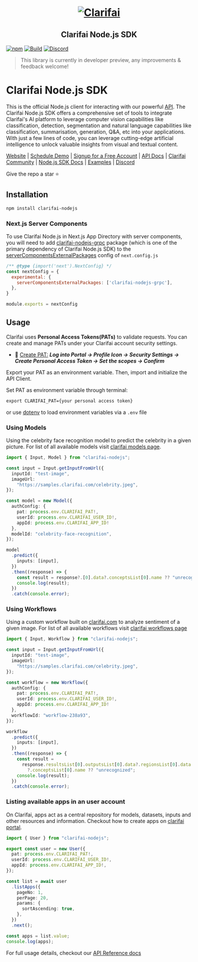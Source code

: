 <h1 align="center">
  <a href="https://www.clarifai.com/"><img alt="Clarifai" title="Clarifai" src="https://upload.wikimedia.org/wikipedia/commons/b/bc/Clarifai_Logo_FC_Web.png"></a>
</h1>

<h2 align="center">
Clarifai Node.js SDK</a>
</h2>

[![npm](https://img.shields.io/npm/v/clarifai-nodejs)](https://www.npmjs.com/package/clarifai-nodejs)
[![Build](https://github.com/Clarifai/clarifai-nodejs/actions/workflows/build.yml/badge.svg)](https://github.com/Clarifai/clarifai-nodejs/actions/workflows/build.yml)
[![Discord](https://img.shields.io/discord/1145701543228735582)](https://discord.com/invite/26upV8Y4Nd)

> This library is currently in developer preview, any improvements & feedback welcome!

# Clarifai Node.js SDK

This is the official Node.js client for interacting with our powerful [API](https://docs.clarifai.com). The Clarifai Node.js SDK offers a comprehensive set of tools to integrate Clarifai's AI platform to leverage computer vision capabilities like classification, detection, segmentation and natural language capabilities like classification, summarisation, generation, Q&A, etc into your applications. With just a few lines of code, you can leverage cutting-edge artificial intelligence to unlock valuable insights from visual and textual content.

[Website](https://www.clarifai.com/) | [Schedule Demo](https://www.clarifai.com/company/schedule-demo) | [Signup for a Free Account](https://clarifai.com/signup) | [API Docs](https://docs.clarifai.com/) | [Clarifai Community](https://clarifai.com/explore) | [Node.js SDK Docs](https://docs.clarifai.com/nodejs-sdk/api-reference) | [Examples](https://github.com/Clarifai/clarifai-nodejs/tree/main/examples) | [Discord](https://discord.gg/XAPE3Vtg)

Give the repo a star ⭐

## Installation

```sh
npm install clarifai-nodejs
```

### Next.js Server Components

To use Clarifai Node.js in Next.js App Directory with server components, you will need to add [clarifai-nodejs-grpc](https://github.com/Clarifai/clarifai-nodejs-grpc) package (which is one of the primary dependency of Clarifai Node.js SDK) to the [serverComponentsExternalPackages](https://nextjs.org/docs/app/api-reference/next-config-js/serverComponentsExternalPackages) config of `next.config.js`

```js
/** @type {import('next').NextConfig} */
const nextConfig = {
  experimental: {
    serverComponentsExternalPackages: ['clarifai-nodejs-grpc'],
  },
}

module.exports = nextConfig
```

## Usage

Clarifai uses **Personal Access Tokens(PATs)** to validate requests. You can create and manage PATs under your Clarifai account security settings.

* 🔗 [Create PAT:](https://docs.clarifai.com/clarifai-basics/authentication/personal-access-tokens/) ***Log into Portal &rarr; Profile Icon &rarr; Security Settings &rarr; Create Personal Access Token &rarr; Set the scopes &rarr; Confirm***

Export your PAT as an environment variable. Then, import and initialize the API Client.

Set PAT as environment variable through terminal:

```cmd
export CLARIFAI_PAT={your personal access token}
```

or use [dotenv](https://www.npmjs.com/package/dotenv) to load environment variables via a `.env` file

### Using Models

Using the celebrity face recognition model to predict the celebrity in a given picture. For list of all available models visit [clarifai models page](https://clarifai.com/explore/models).

```ts
import { Input, Model } from "clarifai-nodejs";

const input = Input.getInputFromUrl({
  inputId: "test-image",
  imageUrl:
    "https://samples.clarifai.com/celebrity.jpeg",
});

const model = new Model({
  authConfig: {
    pat: process.env.CLARIFAI_PAT!,
    userId: process.env.CLARIFAI_USER_ID!,
    appId: process.env.CLARIFAI_APP_ID!
  },
  modelId: "celebrity-face-recognition",
});

model
  .predict({
    inputs: [input],
  })
  .then((response) => {
    const result = response?.[0].data?.conceptsList[0].name ?? "unrecognized";
    console.log(result);
  })
  .catch(console.error);
```

### Using Workflows

Using a custom workflow built on [clarifai.com](https://docs.clarifai.com/portal-guide/workflows/) to analyze sentiment of a given image. For list of all available workflows visit [clarifai workflows page](https://clarifai.com/explore/workflows)

```ts
import { Input, Workflow } from "clarifai-nodejs";

const input = Input.getInputFromUrl({
  inputId: "test-image",
  imageUrl:
    "https://samples.clarifai.com/celebrity.jpeg",
});

const workflow = new Workflow({
  authConfig: {
    pat: process.env.CLARIFAI_PAT!,
    userId: process.env.CLARIFAI_USER_ID!,
    appId: process.env.CLARIFAI_APP_ID!
  },
  workflowId: "workflow-238a93",
});

workflow
  .predict({
    inputs: [input],
  })
  .then((response) => {
    const result =
      response.resultsList[0].outputsList[0].data?.regionsList[0].data
        ?.conceptsList[0].name ?? "unrecognized";
    console.log(result);
  })
  .catch(console.error);
```

### Listing available apps in an user account

On Clarifai, apps act as a central repository for models, datasets, inputs and other resources and information. Checkout how to create apps on [clarifai portal](https://docs.clarifai.com/clarifai-basics/applications/create-an-application/).

```ts
import { User } from "clarifai-nodejs";

export const user = new User({
  pat: process.env.CLARIFAI_PAT!,
  userId: process.env.CLARIFAI_USER_ID!,
  appId: process.env.CLARIFAI_APP_ID!,
});

const list = await user
  .listApps({
    pageNo: 1,
    perPage: 20,
    params: {
      sortAscending: true,
    },
  })
  .next();

const apps = list.value;
console.log(apps);
```

For full usage details, checkout our [API Reference docs](https://docs.clarifai.com/nodejs-sdk/installation-guide/modules)
